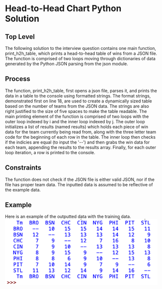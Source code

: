 # Head-to-Head Chart Python Solution
 ## Top Level
 The following solution to the interview question contains one main function, print_h2h_table, which
 prints a head-to-head table of wins from a JSON file. The function is comprised of two loops moving 
 through dictionaries of data generated by the Python JSON parsing from the json module.
 ## Process
 The function, print_h2h_table, first opens a json file, parses it, and prints the data in a table
 to the console using formatted strings. The format strings, demonstrated first on line 18, are used 
 to create a dynamically sized table based on the number of teams from the JSON data. The strings are 
 also right justified to the size of five spaces to make the table readable. The main printing element 
 of the function is comprised of two loops with the outer loop indexed by i and the inner loop indexed 
 by j. The outer loop initializes a list of results (named results) which holds each piece of win data
 for the team currently being read from, along with the three letter team code for the beginning of each
 row in the table. The inner loop then checks if the indicies are equal (to input the '--') and then
 grabs the win data for each team, appending the results to the results array. Finally, for each outer 
 loop iteration, a row is printed to the console.
 ## Constraints
 The function does not check if the JSON file is either valid JSON, nor if the file has proper team data.
 The inputted data is assumed to be reflective of the example data. 
 ## Example
 Here is an example of the outputted data with the training data.
 ![Example table, rendered in IDLE](https://github.com/moria161/HeadToHeadTableGen/blob/main/example_table.png?raw=true)
